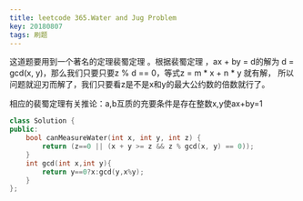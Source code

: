 ```yaml
---
title: leetcode 365.Water and Jug Problem
key: 20180807
tags: 刷题
---
```


这道题要用到一个著名的定理裴蜀定理 。根据裴蜀定理 ，ax + by = d的解为 d = gcd(x, y)，那么我们只要只要z % d == 0，等式z = m * x + n * y 就有解， 所以问题就迎刃而解了，我们只要看z是不是x和y的最大公约数的倍数就行了。

相应的裴蜀定理有关推论：a,b互质的充要条件是存在整数x,y使ax+by=1 

```c++
class Solution {
public:
    bool canMeasureWater(int x, int y, int z) {
        return (z==0 || (x + y >= z && z % gcd(x, y) == 0));
    }
    int gcd(int x,int y){
    	return y==0?x:gcd(y,x%y);
    }
};
```



